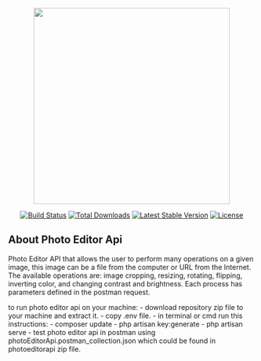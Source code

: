 <p align="center"><img src="https://res.cloudinary.com/dtfbvvkyp/image/upload/v1566331377/laravel-logolockup-cmyk-red.svg" width="400"></p>

<p align="center">
<a href="https://travis-ci.org/laravel/framework"><img src="https://travis-ci.org/laravel/framework.svg" alt="Build Status"></a>
<a href="https://packagist.org/packages/laravel/framework"><img src="https://poser.pugx.org/laravel/framework/d/total.svg" alt="Total Downloads"></a>
<a href="https://packagist.org/packages/laravel/framework"><img src="https://poser.pugx.org/laravel/framework/v/stable.svg" alt="Latest Stable Version"></a>
<a href="https://packagist.org/packages/laravel/framework"><img src="https://poser.pugx.org/laravel/framework/license.svg" alt="License"></a>
</p>


## About Photo Editor Api

Photo Editor API that allows the user to perform many operations on a given image, this image can be a file from the computer or URL from the Internet. 
The available operations are: image cropping, resizing, rotating, flipping, inverting color, and changing contrast and brightness. Each process has parameters defined in the postman request.

to run photo editor api on your machine:
    - download repository zip file to your machine and extract it.
    - copy .env file.
    - in terminal or cmd run this instructions:
        - composer update
        - php artisan key:generate
        - php artisan serve
    - test photo editor api in postman using photoEditorApi.postman_collection.json which could be found in photoeditorapi zip file.